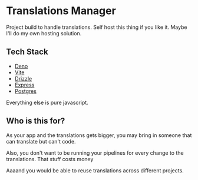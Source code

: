 # Translations Manager

Project build to handle translations. Self host this thing if you like it. Maybe I'll do my own hosting solution.

## Tech Stack

- [Deno](https://deno.land/)
- [Vite](https://vitejs.dev/)
- [Drizzle](https://drizzle-orm.vercel.app/)
- [Express](https://expressjs.com/)
- [Postgres](https://www.postgresql.org/)

Everything else is pure javascript.

## Who is this for?

As your app and the translations gets bigger, you may bring in someone that can translate but can't code.

Also, you don't want to be running your pipelines for every change to the translations.
That stuff costs money

Aaaand you would be able to reuse translations across different projects.
